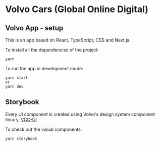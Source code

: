 # Volvo Cars (Global Online Digital)

## Volvo App - setup
This is an app based on React, TypeScript, CSS and Next.js. 

To install all the dependencies of the project:
```
yarn
```

To run the app in development mode:
```
yarn start
or
yarn dev
```

## Storybook
Every UI component is created using Volvo's design system component library, [VCC-UI](https://vcc-ui.vercel.app/)

To check out the visual components: 
```
yarn storybook
```